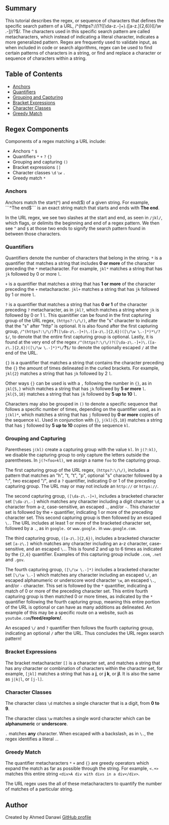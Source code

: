 ## Summary

This tutorial describes the regex, or sequence of characters that defines the specific search pattern of a URL, /^(https?:\/\/)?([\da-z\.-]+)\.([a-z\.]{2,6})([\/\w \.-]*)*\/?$/. The characters used in this specific search pattern are called metacharacters, which instead of indicating a literal character, indicates a more generalized pattern. Regex are frequently used to validate input, as when included in code or search algorithms, regex can be used to find certain patterns of characters in a string, or find and replace a character or sequence of characters within a string.

## Table of Contents

- [Anchors](#anchors)
- [Quantifiers](#quantifiers)
- [Grouping and Capturing](#grouping-and-capturing)
- [Bracket Expressions](#bracket-expressions)
- [Character Classes](#character-classes)
- [Greedy Match](#greedy-match)

## Regex Components
Components of a regex matching a URL include:
* Anchors ```^``` ```$```
* Quantifiers ```*``` ```+``` ```?``` ```{}```
* Grouping and capturing ```()```
* Bracket expressions ```[]```
* Character classes ```\d``` ```\w``` ```.```
* Greedy match ```*```

### Anchors
Anchors match the start(^) and end($) of a given string. For example, ```^The end$``` is an exact string match that starts and ends with __The end__.

In the URL regex, we see two slashes at the start and end, as seen in ```/jkl/```, which flags, or delimits the beginning and end of a regex pattern. We then see ```^``` and ```$``` at those two ends to signify the search pattern found in between those characters.

### Quantifiers
Quantifiers denote the number of characters that belong in the string. ```*``` is a quantifier that matches a string that includes __0 or more__ of the character preceding the ```*``` metacharacter. For example, ```jkl*``` matches a string that has ```jk``` followed by 0 or more ```l```.


```+``` is a quantifier that matches a string that has __1 or more__ of the character preceding the ```+``` metacharacter. ```jkl+``` matches a string that has ```jk``` followed by 1 or more ```l```. 


```?``` is a quantifier that matches a string that has __0 or 1__ of the character preceding ```?``` metacharacter, as in ```jkl?```, which matches a string where ```jk``` is followed by 0 or 1 ```l```. This quanitifier can be found in the first capturing group of the URL regex, ```(https?:\/\/)```, after the "s" character to indicate that the "s" after "http" is optional. It is also found after the first capturing group, ```/^(https?:\/\/)```__?__```([\da-z\.-]+)\.([a-z\.]{2,6})([\/\w \.-]*)*\/?$/```, to denote that the entire first capturing group is optional. Lastly, it is found at the very end of the regex ```/^(https?:\/\/)?([\da-z\.-]+)\.([a-z\.]{2,6})([\/\w \.-]*)*\/```__?__```$/``` to denote the optionally escaped ```/``` at the end of the URL.

```{}``` is a quantifier that matches a string that contains the character preceding the ```{}``` the amount of times delineated in the curled brackets. For example, ```jkl{2}``` matches a string that has ```jk``` followed by 2 ```l```. 

Other ways ```{}``` can be used is with a ```,``` following the number in ```{}```, as in ```jkl{5,}``` which matches a string that has ```jk``` followed by __5 or more__ ```l```. ```jkl{5,10}``` matches a string that has ```jk``` followed by __5 up to 10__ ```l```.

Characters may also be grouped in ```()``` to denote a specific sequence that follows a specific number of times, depending on the quantifier used, as in ```j(kl)*```, which matches a string that has ```j``` followed by __0 or more__ copies of the sequence ```kl```. Used in conjunction with ```{}```, ```j(kl){5,10}``` matches a string that has ```j``` followed by __5 up to 10__ copies of the sequence ```kl```.

### Grouping and Capturing
Parentheses ```j(kl)``` create a capturing group with the value ```kl```. In ```j(?:kl)```, we disable the capturing group to only capture the letters outside the parentheses. In ```j(?<foo>kl)```, we assign a name ```foo``` to the capturing group.

The first capturing group of the URL regex, ```(https?:\/\/)```, includes a pattern that matches an "h", "t, "t", "p", optional "s" character followed by a ":", two escaped "/", and a ```?``` quantifier, indicating 0 or 1 of the preceding capturing group. The URL may or may not include an ```http://``` or ```https://```.

The second capturing group, ```([\da-z\.-]+)```, includes a bracketed character set ```[\da-z\.-]``` which matches any character including a digit character ```\d```, a character from a-z, case-sensitive, an escaped ```.```, and/or ```-```. This character set is followed by the ```+``` quantifier, indicating 1 or more of the preceding character set. This second capturing group is then followed by an escaped ```\.```. The URL includes at least 1 or more of the bracketed character set, followed by a ```.```, as in ```google.``` or ```www.google.``` in  ```www.google.com```.

The third capturing group, ```([a-z\.]{2,6})```, includes a bracketed character set ```[a-z\.]``` which matches any character including an a-z character, case-sensitive, and an escaped ```\.```. This is found 2 and up to 6 times as indicated by the ```{2,6}``` quantifier. Examples of this capturing group include ```.com```, ```.net``` and ```.gov```.

The fourth capturing group, ```([\/\w \.-]*)``` includes a bracketed character set ```[\/\w \.-]``` which matches any character including an escaped ```\/```, an escaped alphanumeric or underscore word character ```\w```, an escaped ```\.```, and/or ```-``` character. This set is followed by the ```*``` quantifier, indicating a match of 0 or more of the preceding character set. This entire fourth capturing group is then matched 0 or more times, as indicated by the ```*``` quantifier following the fourth capturing group, meaning this entire portion of the URL is optional or can have as many additions as delineated. An example of this may be a specific route on a website, such as ```youtube.com```__/feed/explore/__.

An escaped ```\/``` and ```?``` quantifier then follows the fourth capturing group, indicating an optional ```/``` after the URL.  Thus concludes the URL regex search pattern!

### Bracket Expressions
The bracket metacharacter ```[]``` is a character set, and matches a string that has any character or combination of characters within the character set, for example, ```[jkl]``` matches a string that has a __j__, or __j k__, or __jl__. It is also the same as ```j|k|l```, or ```[j-l]```.

### Character Classes
The character class ```\d``` matches a single character that is a digit, from __0 to 9__. 

The character class ```\w``` matches a single word character which can be __alphanumeric__ or __underscore__.

```.``` matches __any__ character. When escaped with a backslash, as in ```\.```, the regex identifies a literal ```.```.

### Greedy Match
The quantifier metacharacters ```*``` ```+``` and ```{}``` are greedy operators which expand the match as far as possible through the string. For example, ```<.+>``` matches this entire string ```<div>A div with divs in a div</div>```.

The URL regex uses the all of these metacharacters to quantify the number of matches of a particular string.

## Author

Created by Ahmed Danawi [GitHub profile](https://github.com/aqtagon/)